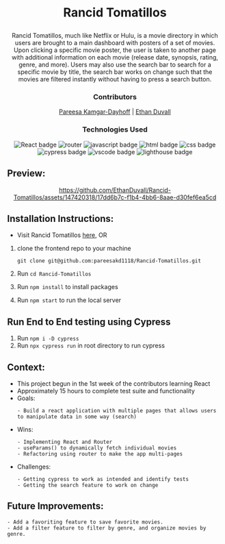 # <p align="center">Rancid Tomatillos</p>

<p align="center">Rancid Tomatillos, much like Netflix or Hulu, is a movie directory in which users are brought to a main dashboard with posters of a set of movies. Upon clicking a specific movie poster, the user is taken to another page with additional information on each movie (release date, synopsis, rating, genre, and more). Users may also use the search bar to search for a specific movie by title, the search bar works on change such that the movies are filtered instantly without having to press a search button.</p>

### <p align="center">Contributors</p>
<div align="center">

 [Pareesa Kamgar-Dayhoff](https://github.com/pareesakd1118) | [Ethan Duvall](https://github.com/EthanDuvall)

</div>

### <p align="center">Technologies Used</p>
<div align="center">
  <img src="https://img.shields.io/badge/React-61DAFB?logo=react&logoColor=000&style=for-the-badge" alt="React badge">
  <img src="https://img.shields.io/badge/React%20Router-CA4245?logo=reactrouter&logoColor=fff&style=for-the-badge" alt="router">
  <img src="https://img.shields.io/badge/JavaScript-F7DF1E?logo=javascript&logoColor=000&style=for-the-badge" alt="javascript badge">
  <img src="https://img.shields.io/badge/HTML5-E34F26?logo=html5&logoColor=fff&style=for-the-badge" alt="html badge">
  <img src="https://img.shields.io/badge/CSS3-1572B6?logo=css3&logoColor=fff&style=for-the-badge" alt="css badge">
  <img src="https://img.shields.io/badge/Cypress-69D3A7?logo=cypress&logoColor=fff&style=for-the-badge" alt="cypress badge">
  <img src="https://img.shields.io/badge/Visual%20Studio%20Code-007ACC?logo=visualstudiocode&logoColor=fff&style=for-the-badge" alt="vscode badge">
  <img src="https://img.shields.io/badge/Lighthouse-F44B21?logo=lighthouse&logoColor=fff&style=for-the-badge" alt="lighthouse badge">
</div>

## Preview:
<div align="center">



https://github.com/EthanDuvall/Rancid-Tomatillos/assets/147420318/17dd6b7c-f1b4-4bb6-8aae-d30fef6ea5cd






</div>

## Installation Instructions:
- Visit Rancid Tomatillos [here](https://shes-a-scientist.vercel.app/), OR
1. clone the frontend repo to your machine
    
    ```
    git clone git@github.com:pareesakd1118/Rancid-Tomatillos.git
    ```
    
2. Run `cd Rancid-Tomatillos`
3. Run `npm install` to install packages
4. Run `npm start` to run the local server

## Run End to End testing using Cypress
1. Run `npm i -D cypress`
3. Run `npx cypress run` in root directory to run cypress

## Context:
<!-- wins, challenges, time spent, etc -->
- This project begun in the 1st week of the contributors learning React
- Approximately 15 hours to complete test suite and functionality
- Goals:
  ```
  - Build a react application with multiple pages that allows users to manipulate data in some way (search)
  ```
- Wins:
  ```
  - Implementing React and Router
  - useParams() to dynamically fetch individual movies
  - Refactoring using router to make the app multi-pages
  ```
- Challenges:
  ```
  - Getting cypress to work as intended and identify tests
  - Getting the search feature to work on change
  ```

## Future Improvements:
  ```
  - Add a favoriting feature to save favorite movies.
  - Add a filter feature to filter by genre, and organize movies by genre.

  ```


